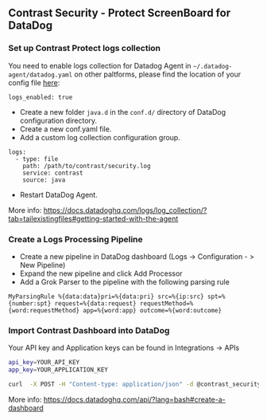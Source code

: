 ## Contrast Security - Protect ScreenBoard for DataDog

### Set up Contrast Protect logs collection

You need to enable logs collection for Datadog Agent in `~/.datadog-agent/datadog.yaml` on other paltforms, please find the location of your config file [here](https://docs.datadoghq.com/agent/guide/agent-configuration-files/?tab=agentv6):
```
logs_enabled: true
```

* Create a new folder `java.d` in the `conf.d/` directory of DataDog configuration directory.
* Create a new conf.yaml file.
* Add a custom log collection configuration group.
```
logs:
  - type: file
    path: /path/to/contrast/security.log
    service: contrast
    source: java
```

* Restart DataDog Agent.

More info: https://docs.datadoghq.com/logs/log_collection/?tab=tailexistingfiles#getting-started-with-the-agent

### Create a Logs Processing Pipeline

* Create a new pipeline in DataDog dashboard (Logs -> Configuration - > New Pipeline) 
* Expand the new pipeline and click Add Processor
* Add a Grok Parser to the pipeline with the following parsing rule
```
MyParsingRule %{data:data}pri=%{data:pri} src=%{ip:src} spt=%{number:spt} request=%{data:request} requestMethod=%{word:requestMethod} app=%{word:app} outcome=%{word:outcome}
```

### Import Contrast Dashboard into DataDog
Your API key and Application keys can be found in Integrations -> APIs

```bash
api_key=YOUR_API_KEY
app_key=YOUR_APPLICATION_KEY

curl  -X POST -H "Content-type: application/json" -d @contrast_security_protect.json "https://api.datadoghq.com/api/v1/dashboard?api_key=${api_key}&application_key=${app_key}"
```

More info: https://docs.datadoghq.com/api/?lang=bash#create-a-dashboard
